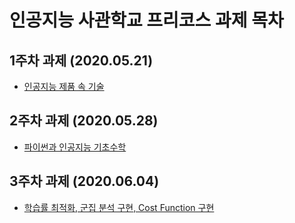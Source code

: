 # 인공지능 사관학교 프리코스 과제 목차

## 1주차 과제 (2020.05.21)
- [인공지능 제품 속 기술](https://github.com/kang-jeonga/aischool/blob/master/1%EC%A3%BC%EC%B0%A8%EA%B3%BC%EC%A0%9C_jeong.ipynb)
## 2주차 과제 (2020.05.28)
- [파이썬과 인공지능 기초수학](https://github.com/kang-jeonga/aischool/blob/master/2%EC%A3%BC%EC%B0%A8_%EA%B3%BC%EC%A0%9C_jeong.ipynb)
## 3주차 과제 (2020.06.04)
- [학습률 최적화, 군집 분석 구현, Cost Function 구현](https://github.com/kang-jeonga/aischool/blob/master/3%EC%A3%BC%EC%B0%A8_%EA%B3%BC%EC%A0%9C_jeong.ipynb)
